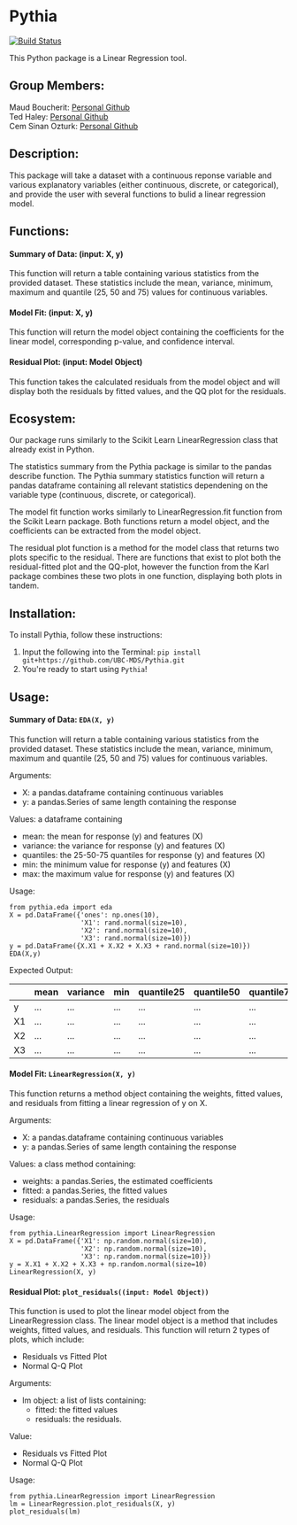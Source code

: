 # Pythia

[![Build Status](https://travis-ci.org/UBC-MDS/Pythia.svg?branch=master)](https://travis-ci.org/UBC-MDS/Pythia)


This Python package is a Linear Regression tool.

## Group Members:
Maud Boucherit:  [Personal Github](https://github.com/MaudBoucherit)  
Ted Haley: [Personal Github](https://github.com/TedHaley)  
Cem Sinan Ozturk:  [Personal Github](https://github.com/cemsinano)  

## Description:
This package will take a dataset with a continuous reponse variable and various explanatory variables (either continuous, discrete, or categorical), and provide the user with several functions to bulid a linear regression model.

## Functions:  
#### Summary of Data: (input: X, y)    

This function will return a table containing various statistics from the provided dataset. These statistics include the mean, variance, minimum, maximum and quantile (25, 50 and 75) values for continuous variables.

#### Model Fit: (input: X, y)  

This function will return the model object containing the coefficients for the linear model, corresponding p-value, and confidence interval.

#### Residual Plot: (input: Model Object)
This function takes the calculated residuals from the model object and will display both the residuals by fitted values, and the QQ plot for the residuals.

## Ecosystem:
Our package runs similarly to the Scikit Learn LinearRegression class that already exist in Python.

The statistics summary from the Pythia package is similar to the pandas describe function. The Pythia summary statistics function will return a pandas dataframe containing all relevant statistics dependening on the variable type (continuous, discrete, or categorical).

The model fit function works similarly to LinearRegression.fit function from the Scikit Learn package. Both functions return a model object, and the coefficients can be extracted from the model object.

The residual plot function is a method for the model class that returns two plots specific to the residual. There are functions that exist to plot both the residual-fitted plot and the QQ-plot, however the function from the Karl package combines these two plots in one function, displaying both plots in tandem.

## Installation:
To install Pythia, follow these instructions:  
1. Input the following into the Terminal: `pip install git+https://github.com/UBC-MDS/Pythia.git`  
2. You're ready to start using `Pythia`!

## Usage:
#### Summary of Data: `EDA(X, y)`   
This function will return a table containing various statistics from the provided dataset. These statistics include the mean, variance, minimum, maximum and quantile (25, 50 and 75) values for continuous variables.

Arguments:

   - X: a pandas.dataframe containing continuous variables
   - y: a pandas.Series of same length containing the response

Values: a dataframe containing

  - mean: the mean for response (y) and features (X)
  - variance: the variance for response (y) and features (X)
  - quantiles: the 25-50-75 quantiles for response (y) and features (X)
  - min: the minimum value for response (y) and features (X)
  - max: the maximum value for response (y) and features (X)

Usage:

```
from pythia.eda import eda
X = pd.DataFrame({'ones': np.ones(10),
                  'X1': rand.normal(size=10),
                  'X2': rand.normal(size=10),
                  'X3': rand.normal(size=10)})
y = pd.DataFrame({X.X1 + X.X2 + X.X3 + rand.normal(size=10)})
EDA(X,y)
```
Expected Output:

|       | mean  | variance | min | quantile25 | quantile50 | quantile75 | max |
|-------|-------|----------|-----|------------|------------|------------|-----|
|   y   |   ... |  ...     | ... |    ...     |     ...    |     ...    | ... |
|   X1  |   ... |  ...     | ... |    ...     |     ...    |     ...    | ... |
|   X2  |   ... |  ...     | ... |    ...     |     ...    |     ...    | ... |
|   X3  |   ... |  ...     | ... |    ...     |     ...    |     ...    | ... |

#### Model Fit: `LinearRegression(X, y)`

 This function returns a method object containing the weights, fitted values, and residuals from fitting a linear regression of y on X.

Arguments:

   - X: a pandas.dataframe containing continuous variables
   - y: a pandas.Series of same length containing the response

Values: a class method containing:

  - weights: a pandas.Series, the estimated coefficients
  - fitted: a pandas.Series, the fitted values
  - residuals: a pandas.Series, the residuals

Usage:

```
from pythia.LinearRegression import LinearRegression
X = pd.DataFrame({'X1': np.random.normal(size=10),
                  'X2': np.random.normal(size=10),
                  'X3': np.random.normal(size=10)})
y = X.X1 + X.X2 + X.X3 + np.random.normal(size=10)
LinearRegression(X, y)
```

#### Residual Plot: `plot_residuals((input: Model Object))`

This function is used to plot the linear model object from the LinearRegression class. The linear model object is a method that includes weights, fitted values, and residuals. This function will return 2 types of plots, which include:

  - Residuals vs Fitted Plot
  - Normal Q-Q Plot

Arguments:

  - lm object: a list of lists containing:
  	- fitted: the fitted values
  	- residuals: the residuals.

Value:

  - Residuals vs Fitted Plot
  - Normal Q-Q Plot

Usage:

```
from pythia.LinearRegression import LinearRegression
lm = LinearRegression.plot_residuals(X, y)
plot_residuals(lm)
```
